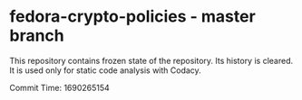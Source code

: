 # fedora-crypto-policies - master branch

This repository contains frozen state of the repository.
Its history is cleared. It is used only for static code
analysis with Codacy.

Commit Time: 1690265154